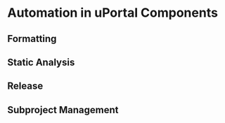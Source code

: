 # Automation in uPortal Components

## Formatting

## Static Analysis

## Release

## Subproject Management
